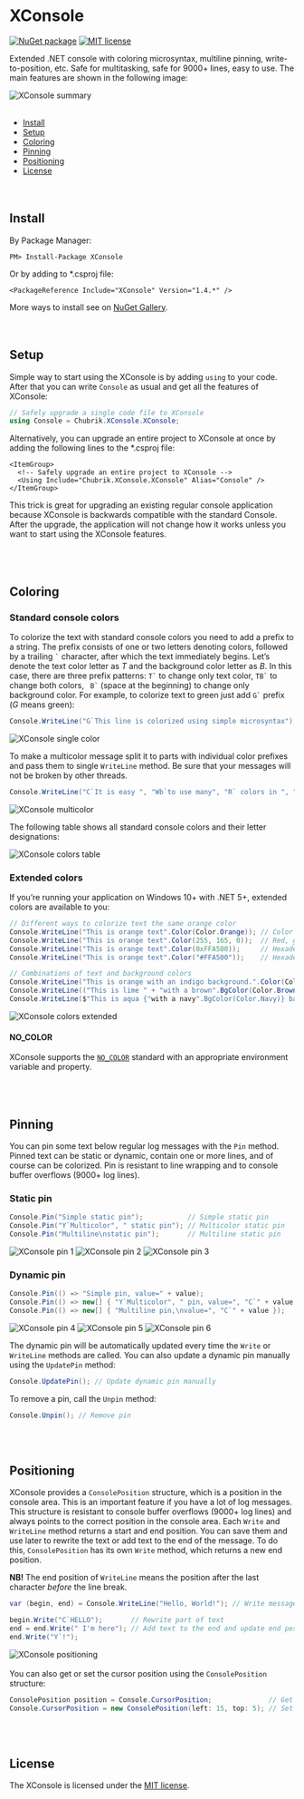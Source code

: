 # XConsole
[![NuGet package](https://img.shields.io/nuget/v/XConsole)](https://www.nuget.org/packages/XConsole/)
[![MIT license](https://img.shields.io/github/license/chubrik/XConsole)](https://github.com/chubrik/XConsole/blob/main/LICENSE)

Extended .NET console with coloring microsyntax, multiline pinning, write-to-position, etc.
Safe for multitasking, safe for 9000+ lines, easy to use.
The main features are shown in the following image:

![XConsole summary](https://raw.githubusercontent.com/chubrik/XConsole/main/img/summary.png)
<br><br>

- [Install](#install)
- [Setup](#setup)
- [Coloring](#coloring)
- [Pinning](#pinning)
- [Positioning](#positioning)
- [License](#license)
<br><br><br>

## <a name="install"></a>Install
By Package Manager:
```
PM> Install-Package XConsole
```
Or by adding to \*.csproj file:
```
<PackageReference Include="XConsole" Version="1.4.*" />
```
More ways to install see on [NuGet Gallery](https://www.nuget.org/packages/XConsole/).
<br><br><br>

## <a name="setup"></a>Setup
Simple way to start using the XConsole is by adding `using` to your code.
After that you can write `Console` as usual and get all the features of XConsole:
```csharp
// Safely upgrade a single code file to XConsole
using Console = Chubrik.XConsole.XConsole;
```
Alternatively, you can upgrade an entire project to XConsole at once
by adding the following lines to the \*.csproj file:
```csproj
<ItemGroup>
  <!-- Safely upgrade an entire project to XConsole -->
  <Using Include="Chubrik.XConsole.XConsole" Alias="Console" />
</ItemGroup>
```
This trick is great for upgrading an existing regular console application
because XConsole is backwards compatible with the standard Console.
After the upgrade, the application will not change how it works
unless you want to start using the XConsole features.
<br><br><br><br>

## <a name="coloring"></a>Coloring

### Standard console colors
To colorize the text with standard console colors you need to add a prefix to a string.
The prefix consists of one or two letters denoting colors,
followed by a trailing `` ` `` character, after which the text immediately begins.
Let’s denote the text color letter as *T* and the background color letter as *B*.
In this case, there are three prefix patterns: `` T` `` to change only text color,
`` TB` `` to change both colors, ``  B` `` (space at the beginning) to change only background color.
For example, to colorize text to green just add `` G` `` prefix (*G* means green):
```csharp
Console.WriteLine("G`This line is colorized using simple microsyntax");
```
![XConsole single color](https://raw.githubusercontent.com/chubrik/XConsole/main/img/colors-single.png)

To make a multicolor message split it to parts with individual color prefixes
and pass them to single `WriteLine` method.
Be sure that your messages will not be broken by other threads.
```csharp
Console.WriteLine("C`It is easy ", "Wb`to use many", "R` colors in ", "Y`one message");
```
![XConsole multicolor](https://raw.githubusercontent.com/chubrik/XConsole/main/img/colors-multi.png)

The following table shows all standard console colors and their letter designations:

![XConsole colors table](https://raw.githubusercontent.com/chubrik/XConsole/main/img/colors-table.png)
<br>

### Extended colors
If you’re running your application on Windows 10+ with .NET 5+, extended colors are available to you:
```csharp
// Different ways to colorize text the same orange color
Console.WriteLine("This is orange text".Color(Color.Orange)); // Color structure
Console.WriteLine("This is orange text".Color(255, 165, 0));  // Red, green & blue
Console.WriteLine("This is orange text".Color(0xFFA500));     // Hexadecimal number
Console.WriteLine("This is orange text".Color("#FFA500"));    // Hexadecimal string

// Combinations of text and background colors
Console.WriteLine("This is orange with an indigo background.".Color(Color.Orange).BgColor(Color.Indigo));
Console.WriteLine(("This is lime " + "with a brown".BgColor(Color.Brown) + " background.").Color(Color.Lime));
Console.WriteLine($"This is aqua {"with a navy".BgColor(Color.Navy)} background.".Color(Color.Aqua));
```
![XConsole colors extended](https://raw.githubusercontent.com/chubrik/XConsole/main/img/colors-extended.png)

#### NO_COLOR
XConsole supports the [`NO_COLOR`](https://no-color.org/) standard with an appropriate environment variable and property.
<br><br><br><br>

## <a name="pinning"></a>Pinning
You can pin some text below regular log messages with the `Pin` method.
Pinned text can be static or dynamic, contain one or more lines, and of course can be colorized.
Pin is resistant to line wrapping and to console buffer overflows (9000+ log lines).

### Static pin
```csharp
Console.Pin("Simple static pin");           // Simple static pin
Console.Pin("Y`Multicolor", " static pin"); // Multicolor static pin
Console.Pin("Multiline\nstatic pin");       // Multiline static pin
```
![XConsole pin 1](https://raw.githubusercontent.com/chubrik/XConsole/main/img/pin-1.png)
![XConsole pin 2](https://raw.githubusercontent.com/chubrik/XConsole/main/img/pin-2.png)
![XConsole pin 3](https://raw.githubusercontent.com/chubrik/XConsole/main/img/pin-3.png)

### Dynamic pin
```csharp
Console.Pin(() => "Simple pin, value=" + value);                           // Simple dynamic pin
Console.Pin(() => new[] { "Y`Multicolor", " pin, value=", "C`" + value }); // Multicolor dynamic pin
Console.Pin(() => new[] { "Multiline pin,\nvalue=", "C`" + value });       // Multiline dynamic pin
```
![XConsole pin 4](https://raw.githubusercontent.com/chubrik/XConsole/main/img/pin-4.png)
![XConsole pin 5](https://raw.githubusercontent.com/chubrik/XConsole/main/img/pin-5.png)
![XConsole pin 6](https://raw.githubusercontent.com/chubrik/XConsole/main/img/pin-6.png)

The dynamic pin will be automatically updated every time the `Write` or `WriteLine` methods are called.
You can also update a dynamic pin manually using the `UpdatePin` method:
```csharp
Console.UpdatePin(); // Update dynamic pin manually
```
To remove a pin, call the `Unpin` method:
```csharp
Console.Unpin(); // Remove pin
```
<br><br>

## <a name="positioning"></a>Positioning
XConsole provides a `ConsolePosition` structure, which is a position in the console area.
This is an important feature if you have a lot of log messages.
This structure is resistant to console buffer overflows (9000+ log lines)
and always points to the correct position in the console area.
Each `Write` and `WriteLine` method returns a start and end position.
You can save them and use later to rewrite the text or add text to the end of the message.
To do this, `ConsolePosition` has its own `Write` method, which returns a new end position.

**NB!** The end position of `WriteLine` means the position
after the last character *before* the line break.
```csharp
var (begin, end) = Console.WriteLine("Hello, World!"); // Write message and save positions

begin.Write("C`HELLO");       // Rewrite part of text
end = end.Write(" I'm here"); // Add text to the end and update end position
end.Write("Y`!");
```
![XConsole positioning](https://raw.githubusercontent.com/chubrik/XConsole/main/img/positioning.png)
<br><br>
You can also get or set the cursor position using the `ConsolePosition` structure:
```csharp
ConsolePosition position = Console.CursorPosition;              // Get cursor position
Console.CursorPosition = new ConsolePosition(left: 15, top: 5); // Set cursor position
```
<br><br>

## <a name="license"></a>License
The XConsole is licensed under the [MIT license](https://github.com/chubrik/XConsole/blob/main/LICENSE).
<br><br>
